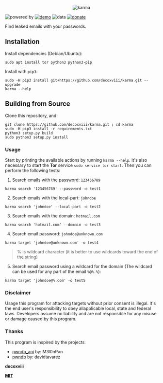 
<p align="center">
    <img alt="karma" src="https://i.imgur.com/C3zISlU.gif"/>
</p>

![powered by](https://img.shields.io/badge/powered%20by-pwndb2am4tzkvold.onion-black.svg?style=flat&logo=github)
[![demo](https://img.shields.io/badge/asciinema-demo-red.svg?style=flat)](#)
![data](https://img.shields.io/badge/data-1.4B-green.svg?style=flat)
[![donate](https://img.shields.io/badge/paypal-donate-blue.svg?style=flat&logo=paypal)](https://paypal.me/decoxviii)


Find leaked emails with your passwords.


## Installation

Install dependencies (Debian/Ubuntu):
```
sudo apt install tor python3 python3-pip
```

Install with `pip3`:
```
sudo -H pip3 install git+https://github.com/decoxviii/karma.git --upgrade
karma --help
```


## Building from Source

Clone this repository, and:
```
git clone https://github.com/decoxviii/karma.git ; cd karma
sudo -H pip3 install -r requirements.txt
python3 setup.py build
sudo python3 setup.py install
```



### Usage

Start by printing the available actions by running `karma --help`. It's also necessary to start the **Tor** service `sudo service tor start`. Then you can perform the following tests:

1. Search emails with the password: `123456789`
```
karma search '123456789' --password -o test1
```

2. Search emails with the local-part: `johndoe`
```
karma search 'johndoe' --local-part -o test2
```

3. Search emails with the domain: `hotmail.com`
```
karma search 'hotmail.com' --domain -o test3
```

4. Search email password: `johndoe@unknown.com`
```
karma target 'johndoe@unknown.com' -o test4
```

>  % is wildcard character (it is better to use wildcards toward the end of the string)

5. Search email password using a wildcard for the domain (The wildcard can be used for any part of the email `%@%.%`):
```
karma target 'johndoe@%.com' -o test5
```


### Disclaimer

Usage this program for attacking targets without prior consent is illegal. It's the end user's responsibility to obey allapplicable local, state and federal laws. Developers assume no liability and are not responsible for any misuse or damage caused by this program.


### Thanks

This program is inspired by the projects:
+ [pwndb_api](https://github.com/M3l0nPan/pwndb_api) by: M3l0nPan
+ [pwndb](https://github.com/davidtavarez/pwndb)     by: davidtavarez



**decoxviii**

**[MIT](https://github.com/decoxviii/karma/blob/master/LICENSE)**
